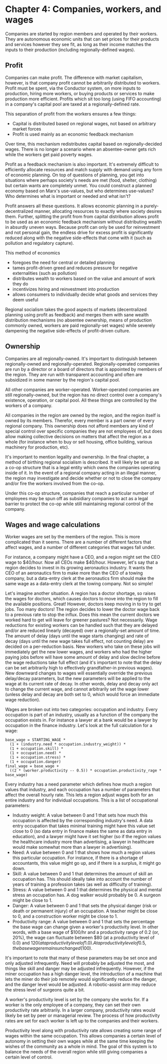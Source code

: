 # Chapter 4: Companies, workers, and wages

Companies are started by region members and operated by their workers. They are autonomous economic units that can set prices for their products and services however they see fit, as long as their income matches the inputs to their production (including regionally-defined wages).

## Profit

Companies can make profit. The difference with market capitalism, however, is that company profit cannot be arbitrarily distributed to workers. Profit must be spent, via the Conductor system, on more inputs to production, hiring more workers, or buying products or services to make production more efficient. Profits which sit too long (using FIFO accounting) in a company's capital pool are taxed at a regionally-defined rate.

This separation of profit from the workers ensures a few things:

- Capital is distributed based on regional wages, not based on arbitrary market forces
- Profit is used mainly as an economic feedback mechanism

Over time, this mechanism redistributes capital based on regionally-decided wages. There is no longer a scenario where an absentee-owner gets rich while the workers get paid poverty wages.

Profit as a feedback mechanism is also important. It's extremely difficult to efficiently allocate resources and match supply with demand using any form of economic planning. On top of questions of planning, you get into situations where perhaps society's needs are met (food, shelter, clothing) but certain wants are completely unmet. You could construct a planned economy based on Marx's use-values, but who determines use-values? Who determines what is important or needed and what isn't?

Profit answers all these questions. It allows economic planning in a purely-decentralized manner, allocating resources to exactly where society desires them. Further, splitting the profit from from capital distribution allows profit to be used as an economic feedback mechanism without distributing wealth in absurdly uneven ways. Because profit can only be used for reinvestment and not personal gain, the endless drive for excess profit is significantly reduced along with the negative side-effects that come with it (such as pollution and regulatory capture).

This method of economics

- foregoes the need for central or detailed planning
- tames profit-driven greed and reduces pressure for negative externalities (such as pollution)
- distributes wealth to workers based on the value and amount of work they do
- incentivizes hiring and reinvestment into production
- allows consumers to individually decide what goods and services they deem useful

Regional socialism takes the good aspects of markets (decentralized planning using profit as feedback) and merges them with sane wealth distribution mechanisms (no absentee ownership, means of production commonly owned, workers are paid regionally-set wages) while severely dampening the negative side-effects of profit-driven culture.

## Ownership

Companies are all regionally-owned. It's important to distinguish between regionally-owned and regionally-operated. Regionally-operated companies are run by a director or a board of directors that is appointed by members of the region. They are run with transparent accounting and often are subsidized in some manner by the region's capital pool.

All other companies are worker-operated. Worker-operated companies are still regionally-owned, but the region has no direct control over a company's existence, operation, or capital pool. All these things are controlled by the workers of a company.

All companies in the region are owned by the region, and the region itself is owned by its members. Therefor, every member is a part owner of every regional company. This ownership does not afford members any kind of special control over specific companies they are not employees of, but does allow making collective decisions on matters that affect the region as a whole (for instance when to buy or sell housing, office building, various machinery for production, etc).

It's important to mention legality and ownership. In the final chapter, a method of birthing regional socialism is described. It will likely be set up as a co-op structure that is a legal entity which owns the companies operating inside of it. In the event of a regional company acting in an illegal manner, the region may investigate and decide whether or not to close the company and/or fire the workers involved from the co-op.

Under this co-op structure, companies that reach a particular number of employees may be spun off as subsidiary companies to act as a legal barrier to protect the co-op while still maintaining regional control of the company.

## Wages and wage calculations

Worker wages are set by the members of the region. This is more complicated than it seems. There are a number of different factors that affect wages, and a number of different categories that wages fall under.

For instance, a company might have a CEO, and a region might set the CEO wage to $40/hour. Now all CEOs make $40/hour. However, let's say that a region decides to invest in its growing aeronautics industry. It wants the CEO of an aeronautics firm to make more than the CEO of a towing company, but a data-entry clerk at the aeronautics firm should make the same wage as a data-entry clerk at the towing company. Not so simple!

Let's imagine another situation. A region has a doctor shortage, so raises the wages for doctors, which causes doctors to move into the region to fill the available positions. Great! However, doctors keep moving in to try to get jobs. Too many doctors! The region decides to lower the doctor wage back to a previous rate to stop the influx. Does this mean the current doctors we worked hard to get will leave for greener pastures? Not necessarily. Wage reductions for existing workers can be handled such that they are delayed and/or are reduced linearly (decayed) over a regionally-set amount of time. The amount of delay (days until the wage starts changing) and rate of decay (days until the new wage takes full effect, not counting delay) are decided on a per-reduction basis. New workers who take on these jobs will immediately get the new lower wages, and workers who had the higher paying jobs before will have some amount of delay and slow decline before the wage reductions take full effect (and it's important to note that the delay can be set arbitrarily high to effectively grandfather-in previous wages). New downward changes to wages will essentially override the previous delay/decay parameters, but the new parameters will be applied to the wage at its current rate of decay. In other words, delay and decay only act to change the current wage, and cannot arbitrarily set the wage lower (unless delay and decay are both set to 0, which would force an immediate wage reduction).

Wages are broken out into two categories: occupation and industry. Every occupation is part of an industry, usually as a function of the company the occupation exists in. For instance a lawyer at a bank would be a lawyer by occupation in the finance industry. Let's look at the full calculation for a wage:

```
base_wage = STARTING_WAGE *
  (1 + (industry.need * occupation.industry_weight)) *
  (1 + occupation.skill) *
  (1 + occupation.need) *
  (1 + occupation.stress) *
  (1 + occupation.danger)
final_wage = base_wage +
  ((2 * (worker.productivity -- 0.5)) * occupation.productivity_rage * base_wage)
```

Every industry has a need parameter which defines how much a region values that industry, and each occupation has a number of parameters that affect the overall hourly rate. This lets a region adjust wages both for an entire industry and for individual occupations. This is a list of occupational parameters:

- Industry weight: A value between 0 and 1 that sets how much this occupation is affected by the corresponding industry's need. A data entry occupation that takes minimal training might have this value set close to 0 (so data entry in finance makes the same as data entry in education), and a lawyer might have it set higher (so if the region values the healthcare industry more than advertising, a lawyer in healthcare would make somewhat more than a lawyer in advertising).
- Need: A value between 0 and 1 that shows how much a region values this particular occupation. For instance, if there is a shortage of accountants, this value might go up, and if there is a surplus, it might go down.
- Skill: A value between 0 and 1 that determines the amount of skill an occupation has. This should ideally take into account the number of years of training a profession takes (as well as difficulty of training).
- Stress: A value between 0 and 1 that determines the physical and mental stress an occupation has. A dog walker would probably be 0. A surgeon might be close to 1.
- Danger: A value between 0 and 1 that sets the physical danger (risk or death or permanent injury) of an occupation. A teacher might be close to 0, and a construction worker might be close to 1.
- Productivity range: A value between 0 and 1 that sets the percentage the base wage can change given a worker's productivity level. In other words, with a base wage of $100/hr and a productivity range of 0.2 (or, 20%), the wage can fluctuate between $80 (at a productivity level of 0.0) and $120 (at a productivity level of 1.0). At a productivity level of 0.5, the base wage remains unchanged ($100).

It's important to note that many of these parameters may be set once and only adjusted infrequently. Need will probably be adjusted the most, and things like skill and danger may be adjusted infrequently. However, if the miner occupation has a high danger level, the introduction of a machine that lets the miner do their job remotely would significantly reduce the danger, and the danger level would be adjusted. A robotic-assist arm may reduce the stress level of surgeons quite a bit.

A worker's productivity level is set by the company she works for. If a worker is the only employee of a company, they can set their own productivity rate arbitrarily. In a larger company, productivity rates would likely be set by peer or managerial review. The process of how productivity rates are set for each worker is left up to the companies and their workers.

Productivity level along with productivity rate allows creating some range of wages within the same occupation. This allows companies a certain level of autonomy in setting their own wages while at the same time keeping the wishes of the community as a whole in mind. The goal of this system is to balance the needs of the overall region while still giving companies a certain level of control.

